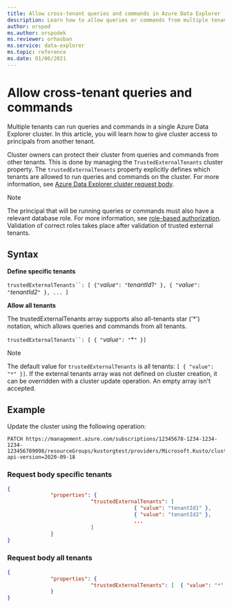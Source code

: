 ```yaml
---
title: Allow cross-tenant queries and commands in Azure Data Explorer
description: Learn how to allow queries or commands from multiple tenants on Azure Data Explorer.
author: orspod
ms.author: orspodek
ms.reviewer: orhasban
ms.service: data-explorer
ms.topic: reference
ms.date: 01/06/2021
---
```

# Allow cross-tenant queries and commands 

Multiple tenants can run queries and commands in a single Azure Data Explorer cluster. In this article, you will learn how to give cluster access to principals from another tenant.

Cluster owners can protect their cluster from queries and commands from other tenants. This is done by managing the `TrustedExternalTenants` cluster property. The `trustedExternalTenants` property explicitly defines which tenants are allowed to run queries and commands on the cluster. For more information, see [Azure Data Explorer cluster request body](/rest/api/azurerekusto/clusters/createorupdate#request-body).

> [!NOTE]
> The principal that will be running queries or commands must also have a relevant database role. For more information, see [role-based authorization](./kusto/management/access-control/role-based-authorization.md). Validation of correct roles takes place after validation of trusted external tenants.

## Syntax

**Define specific tenants**

`trustedExternalTenants``: [ {"`*value*`": "`*tenantId1*`" }, { "`*value*`": "`*tenantId2*`" }, ... ]`

**Allow all tenants**

The trustedExternalTenants array supports also all-tenants star ('*') notation, which allows queries and commands from all tenants. 

`trustedExternalTenants``: [ { "`*value*`": "`*`" }]`

> [!NOTE]
> The default value for `trustedExternalTenants` is all tenants: `[ { "value": "*" }]`. If the external tenants array was not defined on cluster creation, it can be overridden with a cluster update operation. An empty array isn't accepted.

## Example

Update the cluster using the following operation:

```http
PATCH https://management.azure.com/subscriptions/12345678-1234-1234-1234-123456789098/resourceGroups/kustorgtest/providers/Microsoft.Kusto/clusters/kustoclustertest?api-version=2020-09-18
```

### Request body specific tenants

```json
{
              "properties": { 
                           "trustedExternalTenants": [
                                         { "value": "tenantId1" }, 
                                         { "value": "tenantId2" }, 
                                         ...
                           ]
              }
}
```

### Request body all tenants

```json
{
              "properties": { 
                           "trustedExternalTenants": [  { "value": "*" }  ]
              }
}

```
